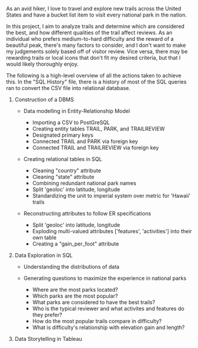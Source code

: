 As an avid hiker, I love to travel and explore new trails across the United States and
have a bucket list item to visit every national park in the nation.

In this project, I aim to analyze trails and determine which are considered the best, 
and how different qualities of the trail affect reviews. As an individual who prefers
medium-to-hard difficulty and the reward of a beautiful peak, there's many factors to 
consider, and I don't want to make my judgements solely based off of visitor review.
Vice versa, there may be rewarding trails or local icons that don't fit my desired 
criteria, but that I would likely thoroughly enjoy.

The following is a high-level overview of all the actions taken to achieve this. In the 
"SQL History" file, there is a history of most of the SQL queries ran to convert
the CSV file into relational database.

1. Construction of a DBMS
    - Data modelling in Entity-Relationship Model
        - Importing a CSV to PostGreSQL
        - Creating entity tables TRAIL, PARK, and TRAILREVIEW
        - Designated primary keys
        - Connected TRAIL and PARK via foreign key
        - Connected TRAIL and TRAILREVIEW via foreign key

    - Creating relational tables in SQL
        - Cleaning "country" attribute
        - Cleaning "state" attribute
        - Combining redundant national park names
        - Split 'geoloc' into latitude, longitude
        - Standardizing the unit to imperial system over metric for 'Hawaii' trails

    - Reconstructing attributes to follow ER specifications
        - Split 'geoloc' into latitude, longitude
        - Exploding multi-valued attributes ['features', 'activities'] into their own table
        - Creating a "gain_per_foot" attribute

2. Data Exploration in SQL
    - Understanding the distributions of data

    - Generating questions to maximize the experience in national parks
        - Where are the most parks located?
        - Which parks are the most popular?
        - What parks are considered to have the best trails?
        - Who is the typical reviewer and what activites and features do they prefer?
        - How do the most popular trails compare in difficulty?
        - What is difficulty's relationship with elevation gain and length?
        

2. Data Storytelling in Tableau

